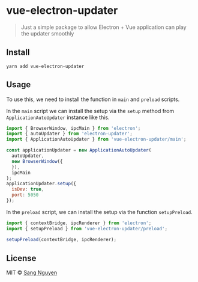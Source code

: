 # vue-electron-updater

> Just a simple package to allow Electron + Vue application can play the updater smoothly

## Install

```
yarn add vue-electron-updater
```

## Usage

To use this, we need to install the function in `main` and `preload` scripts.

In the `main` script we can install the setup via the `setup` method from `ApplicationAutoUpdater` instance like this.


```js
import { BrowserWindow, ipcMain } from 'electron';
import { autoUpdater } from 'electron-updater';
import { ApplicationAutoUpdater } from 'vue-electron-updater/main';

const applicationUpdater = new ApplicationAutoUpdater(
  autoUpdater,
  new BrowserWindow({
  }), 
  ipcMain
);
applicationUpdater.setup({
  isDev: true,
  port: 5050
});
```

In the `preload` script, we can install the setup via the function `setupPreload`.

```js
import { contextBridge, ipcRenderer } from 'electron';
import { setupPreload } from 'vue-electron-updater/preload';

setupPreload(contextBridge, ipcRenderer);
```

## License

MIT &copy; [Sang Nguyen](https://github.com/tasynguyen3894)
